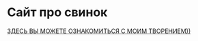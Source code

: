  <h1>Сайт про свинок</h1>
<a 
    href="1.html">ЗДЕСЬ ВЫ МОЖЕТЕ ОЗНАКОМИТЬСЯ С МОИМ ТВОРЕНИЕМ))
</a>
